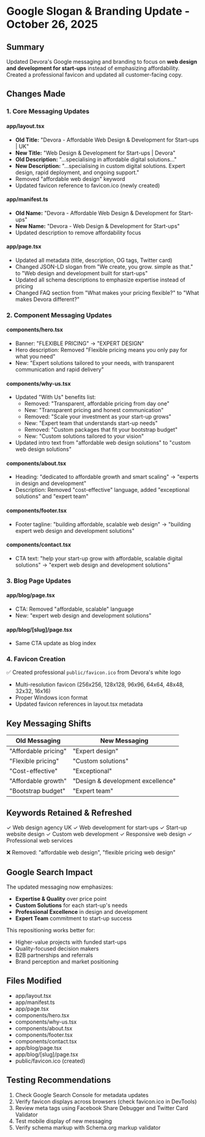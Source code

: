 # Google Slogan & Branding Update - October 26, 2025

## Summary
Updated Devora's Google messaging and branding to focus on **web design and development for start-ups** instead of emphasizing affordability. Created a professional favicon and updated all customer-facing copy.

## Changes Made

### 1. **Core Messaging Updates**

#### app/layout.tsx
- **Old Title:** "Devora - Affordable Web Design & Development for Start-ups | UK"
- **New Title:** "Web Design & Development for Start-ups | Devora"
- **Old Description:** "...specialising in affordable digital solutions..."
- **New Description:** "...specialising in custom digital solutions. Expert design, rapid deployment, and ongoing support."
- Removed "affordable web design" keyword
- Updated favicon reference to favicon.ico (newly created)

#### app/manifest.ts
- **Old Name:** "Devora - Affordable Web Design & Development for Start-ups"
- **New Name:** "Devora - Web Design & Development for Start-ups"
- Updated description to remove affordability focus

#### app/page.tsx
- Updated all metadata (title, description, OG tags, Twitter card)
- Changed JSON-LD slogan from "We create, you grow. simple as that." to "Web design and development built for start-ups"
- Updated all schema descriptions to emphasize expertise instead of pricing
- Changed FAQ section from "What makes your pricing flexible?" to "What makes Devora different?"

### 2. **Component Messaging Updates**

#### components/hero.tsx
- Banner: "FLEXIBLE PRICING" → "EXPERT DESIGN"
- Hero description: Removed "Flexible pricing means you only pay for what you need" 
- New: "Expert solutions tailored to your needs, with transparent communication and rapid delivery"

#### components/why-us.tsx
- Updated "With Us" benefits list:
  - Removed: "Transparent, affordable pricing from day one"
  - New: "Transparent pricing and honest communication"
  - Removed: "Scale your investment as your start-up grows"
  - New: "Expert team that understands start-up needs"
  - Removed: "Custom packages that fit your bootstrap budget"
  - New: "Custom solutions tailored to your vision"
- Updated intro text from "affordable web design solutions" to "custom web design solutions"

#### components/about.tsx
- Heading: "dedicated to affordable growth and smart scaling" → "experts in design and development"
- Description: Removed "cost-effective" language, added "exceptional solutions" and "expert team"

#### components/footer.tsx
- Footer tagline: "building affordable, scalable web design" → "building expert web design and development solutions"

#### components/contact.tsx
- CTA text: "help your start-up grow with affordable, scalable digital solutions" → "expert web design and development solutions"

### 3. **Blog Page Updates**

#### app/blog/page.tsx
- CTA: Removed "affordable, scalable" language
- New: "expert web design and development solutions"

#### app/blog/[slug]/page.tsx
- Same CTA update as blog index

### 4. **Favicon Creation**

✅ Created professional `public/favicon.ico` from Devora's white logo
- Multi-resolution favicon (256x256, 128x128, 96x96, 64x64, 48x48, 32x32, 16x16)
- Proper Windows icon format
- Updated favicon references in layout.tsx metadata

## Key Messaging Shifts

| Old Messaging | New Messaging |
|---|---|
| "Affordable pricing" | "Expert design" |
| "Flexible pricing" | "Custom solutions" |
| "Cost-effective" | "Exceptional" |
| "Affordable growth" | "Design & development excellence" |
| "Bootstrap budget" | "Expert team" |

## Keywords Retained & Refreshed

✓ Web design agency UK
✓ Web development for start-ups
✓ Start-up website design
✓ Custom web development
✓ Responsive web design
✓ Professional web services

❌ Removed: "affordable web design", "flexible pricing web design"

## Google Search Impact

The updated messaging now emphasizes:
- **Expertise & Quality** over price point
- **Custom Solutions** for each start-up's needs
- **Professional Excellence** in design and development
- **Expert Team** commitment to start-up success

This repositioning works better for:
- Higher-value projects with funded start-ups
- Quality-focused decision makers
- B2B partnerships and referrals
- Brand perception and market positioning

## Files Modified
- app/layout.tsx
- app/manifest.ts
- app/page.tsx
- components/hero.tsx
- components/why-us.tsx
- components/about.tsx
- components/footer.tsx
- components/contact.tsx
- app/blog/page.tsx
- app/blog/[slug]/page.tsx
- public/favicon.ico (created)

## Testing Recommendations
1. Check Google Search Console for metadata updates
2. Verify favicon displays across browsers (check favicon.ico in DevTools)
3. Review meta tags using Facebook Share Debugger and Twitter Card Validator
4. Test mobile display of new messaging
5. Verify schema markup with Schema.org markup validator
